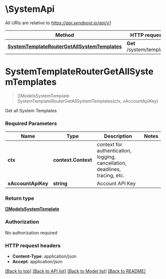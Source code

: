 # \SystemApi

All URIs are relative to *https://api.sendpost.io/api/v1*

Method | HTTP request | Description
------------- | ------------- | -------------
[**SystemTemplateRouterGetAllSystemTemplates**](SystemApi.md#SystemTemplateRouterGetAllSystemTemplates) | **Get** /system/template | 


# **SystemTemplateRouterGetAllSystemTemplates**
> []ModelsSystemTemplate SystemTemplateRouterGetAllSystemTemplates(ctx, xAccountApiKey)


Get all System Templates

### Required Parameters

Name | Type | Description  | Notes
------------- | ------------- | ------------- | -------------
 **ctx** | **context.Context** | context for authentication, logging, cancellation, deadlines, tracing, etc.
  **xAccountApiKey** | **string**| Account API Key | 

### Return type

[**[]ModelsSystemTemplate**](models.SystemTemplate.md)

### Authorization

No authorization required

### HTTP request headers

 - **Content-Type**: application/json
 - **Accept**: application/json

[[Back to top]](#) [[Back to API list]](../README.md#documentation-for-api-endpoints) [[Back to Model list]](../README.md#documentation-for-models) [[Back to README]](../README.md)

